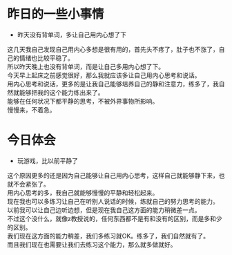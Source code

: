# 昨日的一些小事情
* 昨天没有背单词，多让自己用内心想了下

这几天我自己发现自己用内心多想是很有用的，首先头不疼了，肚子也不涨了，自己的情绪也比较平稳了。  
所以昨天晚上也没有背单词，而是让自己多用内心想了下。  
今天早上起床之前感觉很好，那么我就应该多让自己用内心思考和说话。  
用内心思考和说话，更多的是让我自己能够培养自己的静和注意力，练多了，我自然就能够把我的这个能力练出来了。  
能够在任何状况下都平静的思考，不被外界事物所影响。  
慢慢来，不着急。  

# 今日体会
* 玩游戏，比以前平静了

这个原因更多的还是因为自己能够让自己用内心思考，这样自己就能够静下来，也就不会紧张了。  
用内心思考的多，我自己就能够慢慢的平静和轻松起来。  
现在我也可以多练习让自己在听别人说话的时候，练就自己的努力思考的能力。  
以前我可以让自己边听边想，但是现在我自己这方面的能力稍微差一点。  
不过这个没什么，就像z教授说的，任何东西都不是有和没有的区别，而是多和少的区别。  
我们现在这方面的能力稍差，我们多练习就OK。练多了，我们自然就有了。  
而且我们现在也需要让我们去练习这个能力，那么就多做就好。  